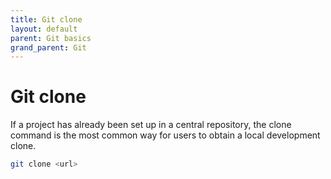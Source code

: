 ```yaml
---
title: Git clone
layout: default
parent: Git basics
grand_parent: Git
---
```

# Git clone

If a project has already been set up in a central repository, the clone command is the most common way for users to obtain a local development clone. 

```bash
git clone <url>
```